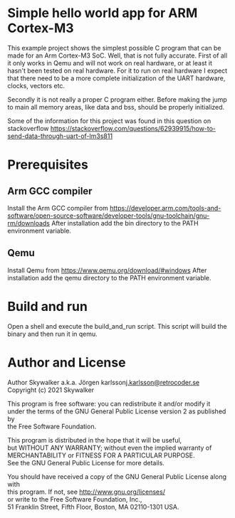 # Simple hello world app for ARM Cortex-M3

This example project shows the simplest possible C program that can be made for
an Arm Cortex-M3 SoC.
Well, that is not fully accurate. First of all it only works in Qemu and will
not work on real hardware, or at least it hasn't been tested on real hardware.
For it to run on real hardware I expect that there need to be a more complete
initialization of the UART hardware, clocks, vectors etc.

Secondly it is not really a proper C program either. Before making the jump to main all
memory areas, like data and bss, should be properly initialized.

Some of the information for this project was found in this question on stackoverflow
https://stackoverflow.com/questions/62939915/how-to-send-data-through-uart-of-lm3s811


# Prerequisites
## Arm GCC compiler
Install the Arm GCC compiler from
https://developer.arm.com/tools-and-software/open-source-software/developer-tools/gnu-toolchain/gnu-rm/downloads
After installation add the bin directory to the PATH environment variable.

## Qemu
Install Qemu from https://www.qemu.org/download/#windows
After installation add the qemu directory to the PATH environment variable.


# Build and run
Open a shell and execute the build_and_run script. This script will build the binary and then run it
in qemu.

# Author and License
Author Skywalker a.k.a. Jörgen karlsson<j.karlsson@retrocoder.se>  
Copyright (c) 2021 Skywalker

This program is free software: you can redistribute it and/or modify it  
under the terms of the GNU General Public License version 2 as published by  
the Free Software Foundation.  
  
This program is distributed in the hope that it will be useful,  
but WITHOUT ANY WARRANTY; without even the implied warranty of  
MERCHANTABILITY or FITNESS FOR A PARTICULAR PURPOSE.  
See the GNU General Public License for more details.  

You should have received a copy of the GNU General Public License along with  
this program. If not, see <http://www.gnu.org/licenses/>  
or write to the Free Software Foundation, Inc.,  
51 Franklin Street, Fifth Floor, Boston, MA 02110-1301 USA.
